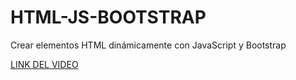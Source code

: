 # HTML-JS-BOOTSTRAP
Crear elementos HTML  dinámicamente con JavaScript y Bootstrap 

[LINK DEL VIDEO](https://youtu.be/qK5BaUyz8L8)
